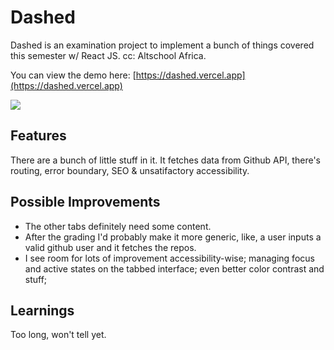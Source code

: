 # Dashed

Dashed is an examination project to implement a bunch of things covered this semester w/ React JS.
cc: Altschool Africa.

You can view the demo here: [https://dashed.vercel.app](https://dashed.vercel.app)


<img style="max-width:300px;" src="https://cdn.loom.com/sessions/thumbnails/0e23c8f2be98447ca4daf3d2bc43d180-with-play.gif">


## Features

There are a bunch of little stuff in it. It fetches data from Github API, there's routing, error boundary, SEO & unsatifactory accessibility.

## Possible Improvements

- The other tabs definitely need some content.
- After the grading I'd probably make it more generic, like, a user inputs a valid github user and it fetches the repos.
- I see room for lots of improvement accessibility-wise; managing focus and active states on the tabbed interface; even better color contrast and stuff;

## Learnings

Too long, won't tell yet.
